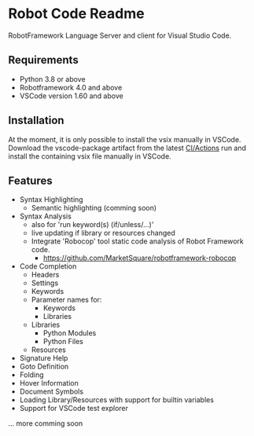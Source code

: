 # Robot Code Readme

RobotFramework Language Server and client for Visual Studio Code.


## Requirements

* Python 3.8 or above
* Robotframework 4.0 and above
* VSCode version 1.60 and above

## Installation

At the moment, it is only possible to install the vsix manually in VSCode.
Download the vscode-package artifact from the latest [CI/Actions](https://github.com/d-biehl/robotcode/actions/workflows/build.yml) run and install the containing vsix file manually in VSCode.

## Features

* Syntax Highlighting
    * Semantic highlighting (comming soon)
* Syntax Analysis
    * also for 'run keyword(s) (if/unless/...)'
    * live updating if library or resources changed    
    * Integrate 'Robocop' tool static code analysis of Robot Framework code.
        * https://github.com/MarketSquare/robotframework-robocop
* Code Completion
    * Headers
    * Settings
    * Keywords
    * Parameter names for:
        * Keywords
        * Libraries
    * Libraries
        * Python Modules
        * Python Files
    * Resources
* Signature Help
* Goto Definition
* Folding
* Hover Information
* Document Symbols
* Loading Library/Resources with support for builtin variables
* Support for VSCode test explorer

... more comming soon
